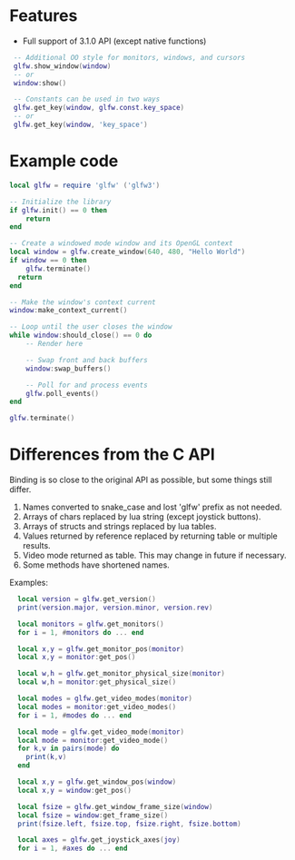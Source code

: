 # Features
 - Full support of 3.1.0 API (except native functions)
```lua
 -- Additional OO style for monitors, windows, and cursors
 glfw.show_window(window)
 -- or
 window:show()
```
```lua
 -- Constants can be used in two ways
 glfw.get_key(window, glfw.const.key_space)
 -- or
 glfw.get_key(window, 'key_space')
```

# Example code
```lua
local glfw = require 'glfw' ('glfw3')

-- Initialize the library
if glfw.init() == 0 then
	return
end

-- Create a windowed mode window and its OpenGL context
local window = glfw.create_window(640, 480, "Hello World")
if window == 0 then
	glfw.terminate()
  return
end

-- Make the window's context current
window:make_context_current()

-- Loop until the user closes the window
while window:should_close() == 0 do
	-- Render here

	-- Swap front and back buffers
	window:swap_buffers()

	-- Poll for and process events
	glfw.poll_events()
end

glfw.terminate()
```

# Differences from the C API
Binding is so close to the original API as possible, but some things still differ.
 1. Names converted to snake_case and lost 'glfw' prefix as not needed.
 2. Arrays of chars replaced by lua string (except joystick buttons).
 3. Arrays of structs and strings replaced by lua tables.
 4. Values returned by reference replaced by returning table or multiple results.
 5. Video mode returned as table. This may change in future if necessary.
 6. Some methods have shortened names.

Examples:
```lua
  local version = glfw.get_version()
  print(version.major, version.minor, version.rev)

  local monitors = glfw.get_monitors()
  for i = 1, #monitors do ... end

  local x,y = glfw.get_monitor_pos(monitor)
  local x,y = monitor:get_pos()

  local w,h = glfw.get_monitor_physical_size(monitor)
  local w,h = monitor:get_physical_size()

  local modes = glfw.get_video_modes(monitor)
  local modes = monitor:get_video_modes()
  for i = 1, #modes do ... end

  local mode = glfw.get_video_mode(monitor)
  local mode = monitor:get_video_mode()
  for k,v in pairs(mode) do
    print(k,v)
  end

  local x,y = glfw.get_window_pos(window)
  local x,y = window:get_pos()

  local fsize = glfw.get_window_frame_size(window)
  local fsize = window:get_frame_size()
  print(fsize.left, fsize.top, fsize.right, fsize.bottom)

  local axes = glfw.get_joystick_axes(joy)
  for i = 1, #axes do ... end

```

